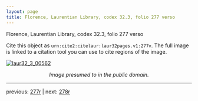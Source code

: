 ```yaml
---
layout: page
title: Florence, Laurentian Library, codex 32.3, folio 277 verso
---
```


Florence, Laurentian Library, codex 32.3, folio 277 verso

Cite this object as `urn:cite2:citelaur:laur32pages.v1:277v`.  The full image is linked to a citation tool you can use to cite regions of the image.

[![laur32_3_00562](http://www.homermultitext.org/iipsrv?IIIF=/project/homer/pyramidal/deepzoom/citelaur/laur32imgs/v1/laur32_3_00562.tif/full/800,/0/default.jpg)](http://www.homermultitext.org/ict2/?urn=urn:cite2:citelaur:laur32imgs.v1:laur32_3_00562) 

<p style="text-align: center; font-style: italic;">Image presumed to in the public domain.</p>

---

previous: [277r](../277r/) | next: [278r](../278r/)